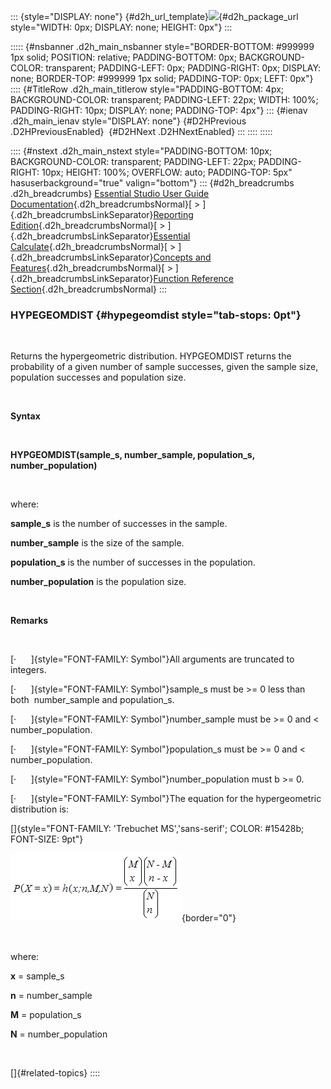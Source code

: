 ::: {style="DISPLAY: none"}
[](ms-xhelp:///?Id=d2h_url_template){#d2h_url_template}![](!package_url!){#d2h_package_url style="WIDTH: 0px; DISPLAY: none; HEIGHT: 0px"}
:::

::::: {#nsbanner .d2h_main_nsbanner style="BORDER-BOTTOM: #999999 1px solid; POSITION: relative; PADDING-BOTTOM: 0px; BACKGROUND-COLOR: transparent; PADDING-LEFT: 0px; PADDING-RIGHT: 0px; DISPLAY: none; BORDER-TOP: #999999 1px solid; PADDING-TOP: 0px; LEFT: 0px"}
:::: {#TitleRow .d2h_main_titlerow style="PADDING-BOTTOM: 4px; BACKGROUND-COLOR: transparent; PADDING-LEFT: 22px; WIDTH: 100%; PADDING-RIGHT: 10px; DISPLAY: none; PADDING-TOP: 4px"}
::: {#ienav .d2h_main_ienav style="DISPLAY: none"}
[](ms-xhelp:///?Id=37c1fe00-ffe8-4a00-b72c-2a226e3792f1){#D2HPrevious .D2HPreviousEnabled}  [](ms-xhelp:///?Id=5b2e042d-f1ea-4cbf-adfc-03a42925944e){#D2HNext .D2HNextEnabled}
:::
::::
:::::

:::: {#nstext .d2h_main_nstext style="PADDING-BOTTOM: 10px; BACKGROUND-COLOR: transparent; PADDING-LEFT: 22px; PADDING-RIGHT: 10px; HEIGHT: 100%; OVERFLOW: auto; PADDING-TOP: 5px" hasuserbackground="true" valign="bottom"}
::: {#d2h_breadcrumbs .d2h_breadcrumbs}
[Essential Studio User Guide Documentation](ms-xhelp:///?Id=12457748-09e3-4d74-a240-8e049cedf030){.d2h_breadcrumbsNormal}[ \> ]{.d2h_breadcrumbsLinkSeparator}[Reporting Edition](ms-xhelp:///?Id=027aa5b6-6676-4f93-ad23-c20e8c45792e){.d2h_breadcrumbsNormal}[ \> ]{.d2h_breadcrumbsLinkSeparator}[Essential Calculate](ms-xhelp:///?Id=2ea52c7f-a332-43bd-9ca7-2ea0898ff54e){.d2h_breadcrumbsNormal}[ \> ]{.d2h_breadcrumbsLinkSeparator}[Concepts and Features](ms-xhelp:///?Id=91222e44-d3ca-4392-8f0f-41bd2ae3dd3f){.d2h_breadcrumbsNormal}[ \> ]{.d2h_breadcrumbsLinkSeparator}[Function Reference Section](ms-xhelp:///?Id=64c2cb3d-2548-4fe4-b0d1-0c2249ee26c8){.d2h_breadcrumbsNormal}
:::

### HYPEGEOMDIST {#hypegeomdist style="tab-stops: 0pt"}

 

Returns the hypergeometric distribution. HYPGEOMDIST returns the probability of a given number of sample successes, given the sample size, population successes and population size.

 

**Syntax**

 

**HYPGEOMDIST(sample_s, number_sample, population_s, number_population)**

 

where:

**sample_s** is the number of successes in the sample.

**number_sample** is the size of the sample.

**population_s** is the number of successes in the population.

**number_population** is the population size.

 

**Remarks**

 

[·      ]{style="FONT-FAMILY: Symbol"}All arguments are truncated to integers.

[·      ]{style="FONT-FAMILY: Symbol"}sample_s must be \>= 0 less than both  number_sample and population_s.

[·      ]{style="FONT-FAMILY: Symbol"}number_sample must be \>= 0 and \<  number_population.

[·      ]{style="FONT-FAMILY: Symbol"}population_s must be \>= 0 and \<  number_population.

[·      ]{style="FONT-FAMILY: Symbol"}number_population must b \>= 0.

[·      ]{style="FONT-FAMILY: Symbol"}The equation for the hypergeometric distribution is:

[]{style="FONT-FAMILY: 'Trebuchet MS','sans-serif'; COLOR: #15428b; FONT-SIZE: 9pt"} 

![](ImagesExt/image18_68.png){border="0"}

 

where:

**x** = sample_s

**n** = number_sample

**M** = population_s

**N** = number_population

 

[]{#related-topics}
::::
